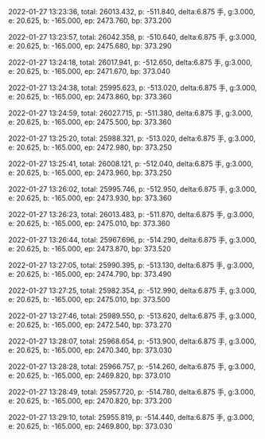 2022-01-27 13:23:36, total: 26013.432, p: -511.840, delta:6.875 手, g:3.000, e: 20.625, b: -165.000, ep: 2473.760, bp: 373.200

2022-01-27 13:23:57, total: 26042.358, p: -510.640, delta:6.875 手, g:3.000, e: 20.625, b: -165.000, ep: 2475.680, bp: 373.290

2022-01-27 13:24:18, total: 26017.941, p: -512.650, delta:6.875 手, g:3.000, e: 20.625, b: -165.000, ep: 2471.670, bp: 373.040

2022-01-27 13:24:38, total: 25995.623, p: -513.020, delta:6.875 手, g:3.000, e: 20.625, b: -165.000, ep: 2473.860, bp: 373.360

2022-01-27 13:24:59, total: 26027.715, p: -511.380, delta:6.875 手, g:3.000, e: 20.625, b: -165.000, ep: 2475.500, bp: 373.360

2022-01-27 13:25:20, total: 25988.321, p: -513.020, delta:6.875 手, g:3.000, e: 20.625, b: -165.000, ep: 2472.980, bp: 373.250

2022-01-27 13:25:41, total: 26008.121, p: -512.040, delta:6.875 手, g:3.000, e: 20.625, b: -165.000, ep: 2473.960, bp: 373.250

2022-01-27 13:26:02, total: 25995.746, p: -512.950, delta:6.875 手, g:3.000, e: 20.625, b: -165.000, ep: 2473.930, bp: 373.360

2022-01-27 13:26:23, total: 26013.483, p: -511.870, delta:6.875 手, g:3.000, e: 20.625, b: -165.000, ep: 2475.010, bp: 373.360

2022-01-27 13:26:44, total: 25967.696, p: -514.290, delta:6.875 手, g:3.000, e: 20.625, b: -165.000, ep: 2473.870, bp: 373.520

2022-01-27 13:27:05, total: 25990.395, p: -513.130, delta:6.875 手, g:3.000, e: 20.625, b: -165.000, ep: 2474.790, bp: 373.490

2022-01-27 13:27:25, total: 25982.354, p: -512.990, delta:6.875 手, g:3.000, e: 20.625, b: -165.000, ep: 2475.010, bp: 373.500

2022-01-27 13:27:46, total: 25989.550, p: -513.620, delta:6.875 手, g:3.000, e: 20.625, b: -165.000, ep: 2472.540, bp: 373.270

2022-01-27 13:28:07, total: 25968.654, p: -513.900, delta:6.875 手, g:3.000, e: 20.625, b: -165.000, ep: 2470.340, bp: 373.030

2022-01-27 13:28:28, total: 25966.757, p: -514.260, delta:6.875 手, g:3.000, e: 20.625, b: -165.000, ep: 2469.820, bp: 373.010

2022-01-27 13:28:49, total: 25957.720, p: -514.780, delta:6.875 手, g:3.000, e: 20.625, b: -165.000, ep: 2470.820, bp: 373.200

2022-01-27 13:29:10, total: 25955.819, p: -514.440, delta:6.875 手, g:3.000, e: 20.625, b: -165.000, ep: 2469.800, bp: 373.030